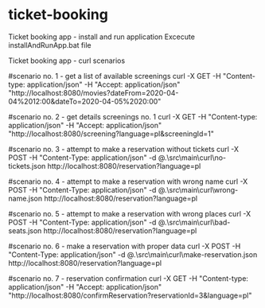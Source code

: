 # ticket-booking

Ticket booking app - install and run application
Excecute installAndRunApp.bat file


Ticket booking app - curl scenarios

#scenario no. 1 - get a list of available screenings
curl -X GET -H "Content-type: application/json" -H "Accept: application/json" "http://localhost:8080/movies?dateFrom=2020-04-04%2012:00&dateTo=2020-04-05%2020:00"

#scenario no. 2 - get details screenings no. 1
curl -X GET -H "Content-type: application/json" -H "Accept: application/json" "http://localhost:8080/screening?language=pl&screeningId=1"

#scenario no. 3 - attempt to make a reservation without tickets
curl -X  POST  -H "Content-Type: application/json"  -d @.\src\main\curl\no-tickets.json http://localhost:8080/reservation?language=pl

#scenario no. 4 - attempt to make a reservation with wrong name
curl -X  POST  -H "Content-Type: application/json"  -d @.\src\main\curl\wrong-name.json http://localhost:8080/reservation?language=pl

#scenario no. 5 - attempt to make a reservation with wrong places
curl -X  POST  -H "Content-Type: application/json"  -d @.\src\main\curl\bad-seats.json http://localhost:8080/reservation?language=pl

#scenario no. 6 - make a reservation with proper data
curl -X  POST  -H "Content-Type: application/json"  -d @.\src\main\curl\make-reservation.json http://localhost:8080/reservation?language=pl

#scenario no. 7 - reservation confirmation
curl -X GET -H "Content-type: application/json" -H "Accept: application/json" "http://localhost:8080/confirmReservation?reservationId=3&language=pl"

